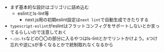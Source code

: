 #

- まず基本的な設計はゴリゴリに詰め込む
  - eslintとls-lint等
    - next.js用の初期eslint設定は`next lint`で自動生成できたりする
- `typescript-eslint`がeslintはフラットコンフィグをサポートしないとか言ってるらしいので注意しておく
- `~.◯◯.ts`などの〇〇の部分に入るやつはls-lintとかでリントかけよう。sつけ忘れや逆にsが多くなるとかで統制取れなくなるから
